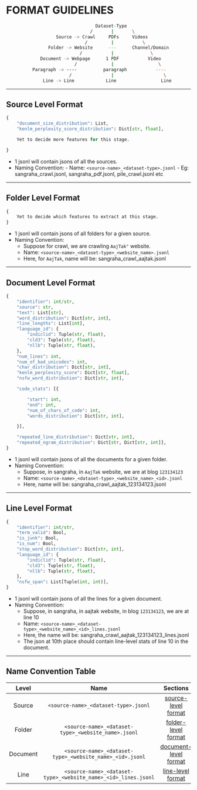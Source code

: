 
# FORMAT GUIDELINES

```bash
                                  Dataset-Type
                                /       |       \
                   Source -> Crawl     PDFs     Videos
                              /         |           \
                Folder -> Website      ---      Channel/Domain
                            /           |              \
             Document -> Webpage      1 PDF           Video
                          /             |                 \
          Paragraph -> ----          paragraph           ----
                        /               |                   \
              Line -> Line            Line                 Line
```

--------------------------------------------------------------------------------------------------------------------------------------------------------------------------------------

## Source Level Format

```python
{
    "document_size_distribution": List,
    "kenlm_perplexity_score_distribution": Dict[str, float],

    Yet to decide more features for this stage.

}
```

- 1 jsonl will contain jsons of all the sources.
- Naming Convention:
        - Name: `<source-name>_<dataset-type>.jsonl`
        - Eg: sangraha_crawl.jsonl, sangraha_pdf.jsonl, pile_crawl.jsonl etc

--------------------------------------------------------------------------------------------------------------------------------------------------------------------------------------

## Folder Level Format

```python
{
    Yet to decide which features to extract at this stage.
}
```

- 1 jsonl will contain jsons of all folders for a given source.
- Naming Convention:
    - Suppose for crawl, we are crawling `AajTak"` website.
    - Name: `<source-name>_<dataset-type>_<website_name>.jsonl`
    - Here, for `AajTak`, name will be: sangraha_crawl_aajtak.jsonl

--------------------------------------------------------------------------------------------------------------------------------------------------------------------------------------

## Document Level Format

```python
{   
    "identifier": int/str,                                                      # A random set of numbers. Yet to decide how to implement identifiers.
    "source": str,                                                              # URL of source data.
    "text": List[str],                                                          # A list of lines present in the document. Line is defined as a sequence terminating with either a "\n" or terminal punctuation.
    "word_distribution": Dict[str, int],                                        # Occurence frequency of each word in the document.
    "line_lengths": List[int],                                                  # In characters, words or bytes?
    "language_id": {
        "indiclid": Tuple(str, float),                                          # Tuple of language detected and its confidence by IndicLID.
        "cld3": Tuple(str, float),                                              # Tuple of language detected and its confidence by cld3.
        "nllb": Tuple(str, float),                                              # Tuple of language detected and its confidence by NLLB.
    },
    "num_lines": int,                                                           # No. of lines in the document.
    "num_of_bad_unicodes": int,                                                 # Optional - No.of bad unicode characters present in the dataset.
    "char_distribution": Dict[str, int],                                        # Occurence frequency of each character in the document.
    "kenlm_perplexity_score": Dict[str, float],                                 # perplexity scores from multiple LMs.
    "nsfw_word_distribution": Dict[str, int],                                   # Occurence frequency of each NSFW words in the document.

    "code_stats": [{                                                            # List[Dict] - List of code spans present in the document along with some features of each code span.

        "start": int,                                                           # start index of the code span detected by regex.
        "end": int,                                                             # end index of the code span detected by regex.
        "num_of_chars_of_code": int,                                            # no.of chars present in the code span.
        "words_distribution": Dict[str, int],                                   # Occurence frequency of each word in the code span.

    }],

    "repeated_line_distribution": Dict[str, int],                               # Occurence frequency of each line in the document.
    "repeated_ngram_distribution": Dict[str, Dict[str, int]],                   # Occurence frequency of each ngram in the document.
}
```

- 1 jsonl will contain jsons of all the documents for a given folder.
- Naming Convention:
    - Suppose, in sangraha, in `AajTak` website, we are at blog `123134123`
    - Name: `<source-name>_<dataset-type>_<website_name>_<id>.jsonl`
    - Here, name will be: sangraha_crawl_aajtak_123134123.jsonl

--------------------------------------------------------------------------------------------------------------------------------------------------------------------------------------

## Line Level Format

```python
{
    "identifier": int/str,                                                      # A random set of numbers. Yet to decide how to implement identifiers.
    "term_valid": Bool,                                                         # Whether the line is ending with a terminal punctuation.
    "is_junk": Bool,                                                            # Whether the line is junk or not.
    "is_num": Bool,                                                             # Whether the line contains only numbers or not.
    "stop_word_distribution": Dict[str, int],                                   # A Dictionary of stop words and their occurence frequency.
    "language_id": {
        "indiclid": Tuple(str, float),                                          # Tuple of language detected and its confidence by IndicLID.
        "cld3": Tuple(str, float),                                              # Tuple of language detected and its confidence by IndicLID.
        "nllb": Tuple(str, float),                                              # Tuple of language detected and its confidence by IndicLID.
    },
    "nsfw_span": List[Tuple(int, int)],                                         # A list of tuples each containing the start and end indices of each NSFW span.
}
```

- 1 jsonl will contain jsons of all the lines for a given document.
- Naming Convention:
    - Suppose, in sangraha, in aajtak website, in blog `123134123`, we are at line 10
    - Name: `<source-name>_<dataset-type>_<website_name>_<id>_lines.jsonl`
    - Here, the name will be: sangraha_crawl_aajtak_123134123_lines.jsonl
    - The json at 10th place should contain line-level stats of line 10 in the document.

--------------------------------------------------------------------------------------------------------------------------------------------------------------------------------------

## Name Convention Table

|   Level   |                                Name                                 |                    Sections                     |
|:---------:|:-------------------------------------------------------------------:|:-----------------------------------------------:|
| Source    | `<source-name>_<dataset-type>.jsonl`                                | [source-level format](#source-level-format)     |
| Folder    | `<source-name>_<dataset-type>_<website_name>.jsonl`                 | [folder-level format](#folder-level-format)     |
| Document  | `<source-name>_<dataset-type>_<website_name>_<id>.jsonl`            | [document-level format](#document-level-format) |
| Line      | `<source-name>_<dataset-type>_<website_name>_<id>_lines.jsonl`      | [line-level format](#line-level-format)         |
